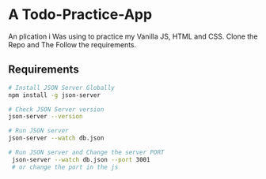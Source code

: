 # A Todo-Practice-App
An plication i Was using to practice my Vanilla JS, HTML and CSS.
Clone the Repo and The Follow the requirements.

## Requirements
```bash
# Install JSON Server Globally
npm install -g json-server

# Check JSON Server version
json-server --version

# Run JSON server
json-server --watch db.json

# Run JSON server and Change the server PORT
 json-server --watch db.json --port 3001
 # or change the port in the js
```


